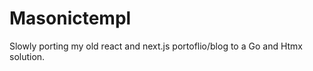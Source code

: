 # Masonictempl
Slowly porting my old react and next.js portoflio/blog to a Go and Htmx solution. 


